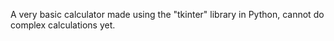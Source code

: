 A very basic calculator made using the "tkinter" library in Python, cannot do complex calculations yet. 
